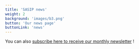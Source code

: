 ```yaml
---
title: 'SASIP news'
weight: 2
background: 'images/b3.png'
button: 'Our news page'
buttonLink: 'news'
---
```

You can also [subscribe here to receive our monthly newsletter](https://github.us21.list-manage.com/subscribe?u=87628ce091a6cd0b5a69e6bfa&id=29c185da6b) ! 

